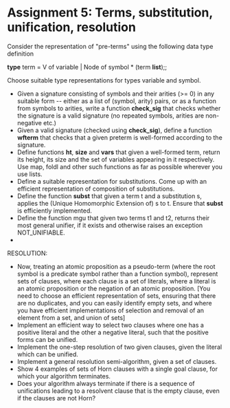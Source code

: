 # Assignment 5: Terms, substitution, unification, resolution
Consider the representation of "pre-terms" using the following data type definition

**type** term = V of variable | Node of symbol * (term **list**);;

Choose suitable type representations for types variable and symbol.



- Given a signature consisting of symbols and their arities (>= 0) in any suitable form -- either as a list of (symbol, arity) pairs, or as a function from symbols to arities, write a function **check_sig** that checks whether the signature is a valid signature (no repeated symbols, arities are non-negative etc.)
- Given a valid signature (checked using **check_sig**), define a function **wfterm** that checks that a given preterm is well-formed according to the signature.
- Define functions **ht**, **size** and **vars** that given a well-formed term, return its height, its size and the set of variables appearing in it respectively.  Use map, foldl and other such functions as far as possible wherever you use lists.  
- Define a suitable representation for substitutions.  Come up with an efficient representation of composition of substitutions. 
- Define the function **subst** that given a term t and a substitution s, applies the (Unique Homomorphic Extension of) s to t.  Ensure that **subst** is efficiently implemented. 
- Define the function mgu that given two terms t1 and t2, returns their most general unifier, if it exists and otherwise raises an exception NOT_UNIFIABLE.
-

RESOLUTION:

- Now, treating an atomic proposition as a pseudo-term (where the root symbol is a predicate symbol rather than a function symbol), represent sets of clauses, where each clause is a set of literals, where a literal is an atomic proposition or the negation of an atomic proposition.  [You need to choose an efficient representation of sets, ensuring that there are no duplicates, and you can easily identify empty sets, and where you have efficient implementations of selection and removal of an element from a set, and union of sets]
- Implement an efficient way to select two clauses where one has a positive literal and the other a negative literal, such that the positive forms can be unified. 
- Implement the one-step resolution of two given clauses, given the literal which can be unified. 
- Implement a general resolution semi-algorithm, given a set of clauses.  
- Show 4 examples of sets of Horn clauses with a single goal clause, for which your algorithm terminates. 
- Does your algorithm always terminate if there is a sequence of unifications leading to a resolvent clause that is the empty clause, even if the clauses are not Horn? 
